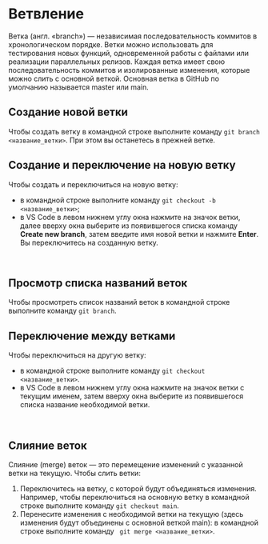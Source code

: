 # __Ветвление__
Ветка (англ. «branch») — независимая последовательность коммитов в хронологическом порядке. 
Ветки можно использовать для тестирования новых функций, одновременной работы с файлами или реализации параллельных релизов. Каждая ветка имеет свою последовательность коммитов и изолированные изменения, которые можно слить с основной веткой. Основная ветка в GitHub по умолчанию называется master или main.
<br>

## __Создание новой ветки__
Чтобы создать ветку в командной строке выполните команду `git branch <название_ветки>`.
При этом вы останетесь в прежней ветке.
<br>

## __Создание и переключение на новую ветку__
Чтобы создать и переключиться на новую ветку:
   * в командной строке выполните команду `git checkout -b <название_ветки>`;
   * в VS Code в левом нижнем углу окна нажмите на значок ветки, далее вверху окна выберите из появившегося списка команду __Create new branch__, затем введите имя новой ветки и нажмите __Enter__.<br>
Вы переключитесь на созданную ветку.
<br>

## __Просмотр списка названий веток__
Чтобы просмотреть список названий веток в командной строке выполните команду `git branch`.
<br>

## __Переключение между ветками__
Чтобы переключиться на другую ветку:
   * в командной строке выполните команду `git checkout <название_ветки>`. 
   * в VS Code в левом нижнем углу окна нажмите на значок ветки с текущим именем, затем вверху окна выберите из появившегося списка название необходимой ветки.
<br>

## __Слияние веток__
Слияние (merge) веток — это перемещение изменений с указанной ветки на текущую.
Чтобы слить ветки:
1. Переключитесь на ветку, с которой будут объединяться изменения. Например, чтобы переключиться на основную ветку в командной строке выполните команду `git checkout main`. 
1. Перенесите изменения с необходимой ветки на текущую (здесь изменения будут объединены с основной веткой main): в командной строке выполните команду ` git merge <название_ветки>`. 
